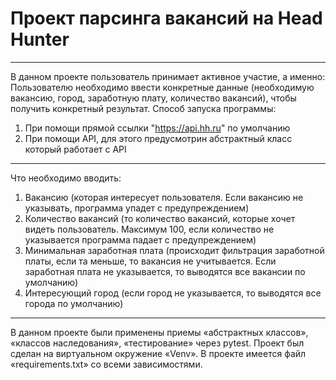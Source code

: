 # Проект парсинга вакансий на Head Hunter
_______
В данном проекте пользователь принимает активное участие, а именно:
Пользователю необходимо ввести конкретные данные (необходимую вакансию, город, заработную плату, количество вакансий), чтобы получить конкретный результат.
Способ запуска программы: 
1. При помощи прямой ссылки "https://api.hh.ru" по умолчанию
2. При помощи API, для этого предусмотрин абстрактный класс который работает с API
_______
Что необходимо вводить: 
1.	Вакансию (которая интересует пользователя. Если вакансию не указывать, программа упадет с предупреждением)
2.	Количество вакансий (то количество вакансий, которые хочет видеть пользователь. Максимум 100, если количество не указывается программа падает с предупреждением)
3.	Минимальная заработная плата (происходит фильтрация заработной платы, если та меньше, то вакансия не учитывается. Если заработная плата не указывается, то выводятся все вакансии по умолчанию)
4.	Интересующий город (если город не указывается, то выводятся все города по умолчанию)
_______

В данном проекте были применены приемы «абстрактных классов», «классов наследования», «тестирование» через pytest. 
Проект был сделан на виртуальном окружение «Venv».
В проекте имеется файл «requirements.txt» со всеми зависимостями.

